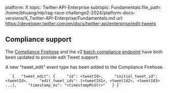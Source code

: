 platform: X
topic: Twitter-API-Enterprise
subtopic: Fundamentals
file_path: /home/bhuang/nlp/rag-race-challenge2-2024/platform-docs-versions/X_Twitter-API-Enterprise/Fundamentals.md
url: https://developer.twitter.com/en/docs/twitter-api/enterprise/edit-tweets

## Compliance support

The [Compliance Firehose](https://developer-staging.twitter.com/en/docs/twitter-api/enterprise/compliance-firehose-api/overview) and the v2 [batch compliance endpoint](https://developer.twitter.com/en/docs/twitter-api/compliance/batch-compliance) have both been updated to provide edit Tweet support: 

A new "tweet\_edit" event type has been added to the Compliance Firehose. 

      `{   "tweet_edit": {     "id": <tweetId>,     "initial_tweet_id": <tweetId>,     "edit_tweet_ids": [<tweetId1>, <tweetId2>, <tweetId3> ...],     "timestamp_ms": "<timestampMsStr>"   } }`